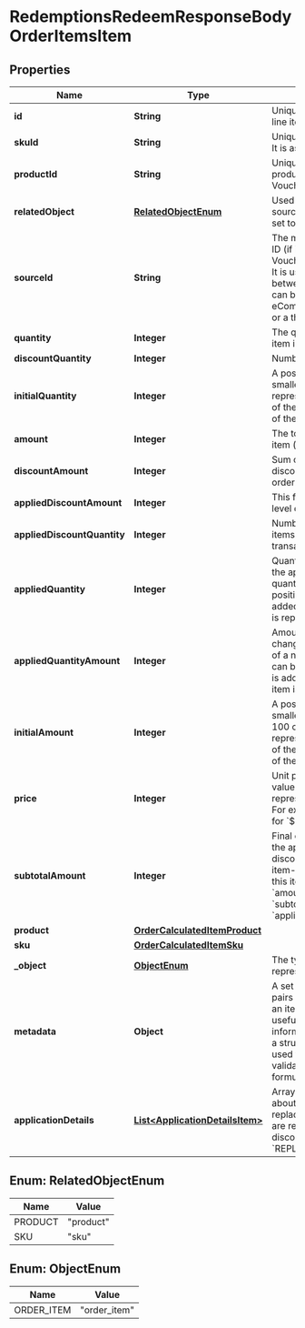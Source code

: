 

# RedemptionsRedeemResponseBodyOrderItemsItem


## Properties

| Name | Type | Description |
|------------ | ------------- | ------------- |
|**id** | **String** | Unique identifier of the order line item. |
|**skuId** | **String** | Unique identifier of the SKU. It is assigned by Voucherify. |
|**productId** | **String** | Unique identifier of the product. It is assigned by Voucherify. |
|**relatedObject** | [**RelatedObjectEnum**](#RelatedObjectEnum) | Used along with the source_id property, can be set to either sku or product. |
|**sourceId** | **String** | The merchant&#39;s product/SKU ID (if it is different from the Voucherify product/SKU ID). It is useful in the integration between multiple systems. It can be an ID from an eCommerce site, a database, or a third-party service. |
|**quantity** | **Integer** | The quantity of the particular item in the cart. |
|**discountQuantity** | **Integer** | Number of dicounted items. |
|**initialQuantity** | **Integer** | A positive integer in the smallest unit quantity representing the total amount of the order; this is the sum of the order items&#39; quantity. |
|**amount** | **Integer** | The total amount of the order item (price * quantity). |
|**discountAmount** | **Integer** | Sum of all order-item-level discounts applied to the order. |
|**appliedDiscountAmount** | **Integer** | This field shows the order-level discount applied. |
|**appliedDiscountQuantity** | **Integer** | Number of the discounted items applied in the transaction. |
|**appliedQuantity** | **Integer** | Quantity of items changed by the application of a new quantity items. It can be positive when an item is added or negative if an item is replaced. |
|**appliedQuantityAmount** | **Integer** | Amount for the items changed by the application of a new quantity items. It can be positive when an item is added or negative if an item is replaced. |
|**initialAmount** | **Integer** | A positive integer in the smallest currency unit (e.g. 100 cents for $1.00) representing the total amount of the order. This is the sum of the order items&#39; amounts. |
|**price** | **Integer** | Unit price of an item. The value is multiplied by 100 to represent 2 decimal places. For example &#x60;10000 cents&#x60; for &#x60;$100.00&#x60;. |
|**subtotalAmount** | **Integer** | Final order item amount after the applied item-level discount.  If there are no item-level discounts applied, this item is equal to the &#x60;amount&#x60;.    &#x60;subtotal_amount&#x60;&#x3D;&#x60;amount&#x60;-&#x60;applied_discount_amount&#x60; |
|**product** | [**OrderCalculatedItemProduct**](OrderCalculatedItemProduct.md) |  |
|**sku** | [**OrderCalculatedItemSku**](OrderCalculatedItemSku.md) |  |
|**_object** | [**ObjectEnum**](#ObjectEnum) | The type of the object represented by JSON. |
|**metadata** | **Object** | A set of custom key/value pairs that you can attach to an item object. It can be useful for storing additional information about the item in a structured format. It can be used to define business validation rules or discount formulas. |
|**applicationDetails** | [**List&lt;ApplicationDetailsItem&gt;**](ApplicationDetailsItem.md) | Array containing details about the items that are replaced and the items that are replacements for discounts with the &#x60;REPLACE_ITEMS&#x60; effect. |



## Enum: RelatedObjectEnum

| Name | Value |
|---- | -----|
| PRODUCT | &quot;product&quot; |
| SKU | &quot;sku&quot; |



## Enum: ObjectEnum

| Name | Value |
|---- | -----|
| ORDER_ITEM | &quot;order_item&quot; |



